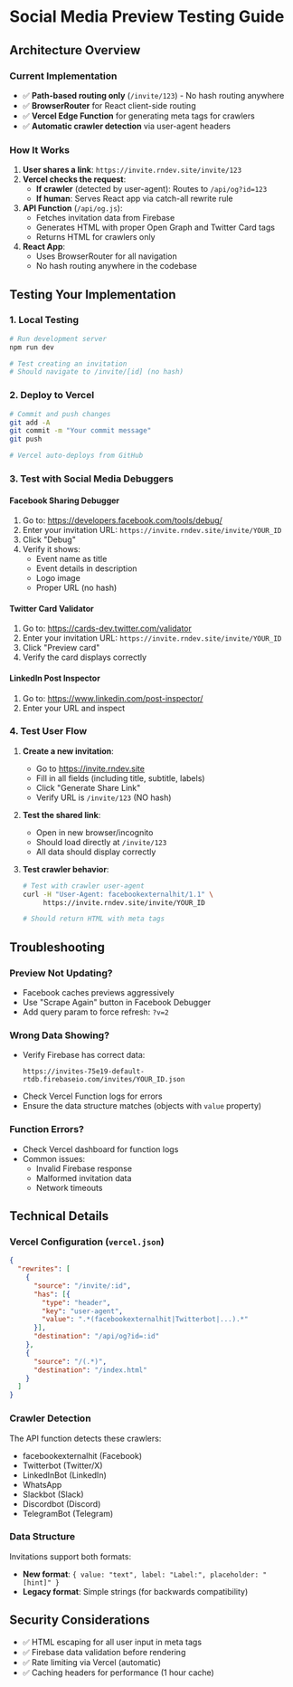 # Social Media Preview Testing Guide

## Architecture Overview

### Current Implementation
- ✅ **Path-based routing only** (`/invite/123`) - No hash routing anywhere
- ✅ **BrowserRouter** for React client-side routing
- ✅ **Vercel Edge Function** for generating meta tags for crawlers
- ✅ **Automatic crawler detection** via user-agent headers

### How It Works

1. **User shares a link**: `https://invite.rndev.site/invite/123`
2. **Vercel checks the request**:
   - **If crawler** (detected by user-agent): Routes to `/api/og?id=123`
   - **If human**: Serves React app via catch-all rewrite rule
3. **API Function** (`/api/og.js`):
   - Fetches invitation data from Firebase
   - Generates HTML with proper Open Graph and Twitter Card tags
   - Returns HTML for crawlers only
4. **React App**:
   - Uses BrowserRouter for all navigation
   - No hash routing anywhere in the codebase

## Testing Your Implementation

### 1. Local Testing
```bash
# Run development server
npm run dev

# Test creating an invitation
# Should navigate to /invite/[id] (no hash)
```

### 2. Deploy to Vercel
```bash
# Commit and push changes
git add -A
git commit -m "Your commit message"
git push

# Vercel auto-deploys from GitHub
```

### 3. Test with Social Media Debuggers

#### Facebook Sharing Debugger
1. Go to: https://developers.facebook.com/tools/debug/
2. Enter your invitation URL: `https://invite.rndev.site/invite/YOUR_ID`
3. Click "Debug"
4. Verify it shows:
   - Event name as title
   - Event details in description
   - Logo image
   - Proper URL (no hash)

#### Twitter Card Validator
1. Go to: https://cards-dev.twitter.com/validator
2. Enter your invitation URL: `https://invite.rndev.site/invite/YOUR_ID`
3. Click "Preview card"
4. Verify the card displays correctly

#### LinkedIn Post Inspector
1. Go to: https://www.linkedin.com/post-inspector/
2. Enter your URL and inspect

### 4. Test User Flow

1. **Create a new invitation**:
   - Go to https://invite.rndev.site
   - Fill in all fields (including title, subtitle, labels)
   - Click "Generate Share Link"
   - Verify URL is `/invite/123` (NO hash)

2. **Test the shared link**:
   - Open in new browser/incognito
   - Should load directly at `/invite/123`
   - All data should display correctly

3. **Test crawler behavior**:
   ```bash
   # Test with crawler user-agent
   curl -H "User-Agent: facebookexternalhit/1.1" \
        https://invite.rndev.site/invite/YOUR_ID
   
   # Should return HTML with meta tags
   ```

## Troubleshooting

### Preview Not Updating?
- Facebook caches previews aggressively
- Use "Scrape Again" button in Facebook Debugger
- Add query param to force refresh: `?v=2`

### Wrong Data Showing?
- Verify Firebase has correct data: 
  ```
  https://invites-75e19-default-rtdb.firebaseio.com/invites/YOUR_ID.json
  ```
- Check Vercel Function logs for errors
- Ensure the data structure matches (objects with `value` property)

### Function Errors?
- Check Vercel dashboard for function logs
- Common issues:
  - Invalid Firebase response
  - Malformed invitation data
  - Network timeouts

## Technical Details

### Vercel Configuration (`vercel.json`)
```json
{
  "rewrites": [
    {
      "source": "/invite/:id",
      "has": [{ 
        "type": "header", 
        "key": "user-agent", 
        "value": ".*(facebookexternalhit|Twitterbot|...).*" 
      }],
      "destination": "/api/og?id=:id"
    },
    {
      "source": "/(.*)",
      "destination": "/index.html"
    }
  ]
}
```

### Crawler Detection
The API function detects these crawlers:
- facebookexternalhit (Facebook)
- Twitterbot (Twitter/X)
- LinkedInBot (LinkedIn)
- WhatsApp
- Slackbot (Slack)
- Discordbot (Discord)
- TelegramBot (Telegram)

### Data Structure
Invitations support both formats:
- **New format**: `{ value: "text", label: "Label:", placeholder: "[hint]" }`
- **Legacy format**: Simple strings (for backwards compatibility)

## Security Considerations

- ✅ HTML escaping for all user input in meta tags
- ✅ Firebase data validation before rendering
- ✅ Rate limiting via Vercel (automatic)
- ✅ Caching headers for performance (1 hour cache)